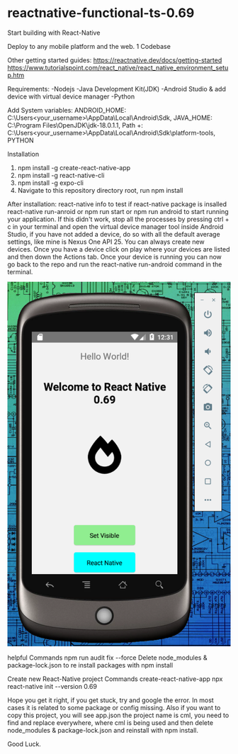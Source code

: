 # reactnative-functional-ts-0.69

Start building with React-Native

Deploy to any mobile platform and the web. 1 Codebase

Other getting started guides:
https://reactnative.dev/docs/getting-started
https://www.tutorialspoint.com/react_native/react_native_environment_setup.htm

Requirements:
-Nodejs
-Java Development Kit(JDK)
-Android Studio & add device with virtual device manager
-Python

Add System variables:
ANDROID_HOME: C:\Users\<your_username>\AppData\Local\Android\Sdk,
JAVA_HOME: C:\Program Files\OpenJDK\jdk-18.0.1.1,
Path +: C:\Users\<your_username>\AppData\Local\Android\Sdk\platform-tools,
PYTHON

Installation
1. npm install -g create-react-native-app
2. npm install -g react-native-cli
3. npm install -g expo-cli
4. Navigate to this repository directory root, run npm install

After installation:
react-native info to test if react-native package is insalled
react-native run-anroid or npm run start or npm run android to start running your application. If this didn't work, stop all the processes by pressing ctrl + c in your terminal and open the virtual device manager tool inside Android Studio, if you have not added a device, do so with all the default average settings, like mine is Nexus One API 25. You can always create new devices. Once you have a device click on play where your devices are listed and then down the Actions tab. Once your device is running you can now go back to the repo and run the react-native run-android command in the terminal.


![alt text](https://github.com/JvanDyk/reactnative-functional-ts-0.69/blob/main/hello_world.png)


helpful Commands
npm run audit fix --force
Delete node_modules & package-lock.json to re install packages with npm install

Create new React-Native project Commands
create-react-native-app <project-name>
npx react-native init <project-name> --version 0.69

Hope you get it right, if you get stuck, try and google the error. In most cases it is related to some package or config missing.
Also if you want to copy this project, you will see app.json the project name is cml, you need to find and replace everywhere, where cml is being used and then delete node_modules & package-lock.json and reinstall with npm install.

Good Luck.

